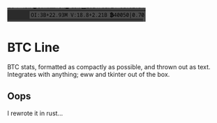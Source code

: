 ![Screenshot](./readme_assets/screenshot.png)

# BTC Line
BTC stats, formatted as compactly as possible, and thrown out as text. Integrates with anything; eww and tkinter out of the box.

## Oops
I rewrote it in rust...
